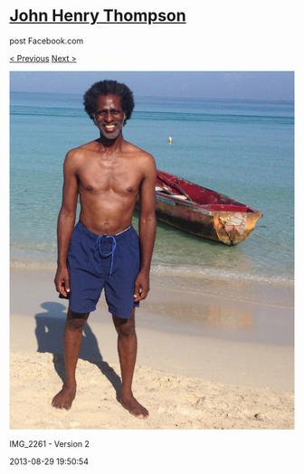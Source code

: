 # [John Henry Thompson](../README.md)
post Facebook.com

[< Previous](2013-08-29-1.md) [Next >](2013-08-29-3.md)

[![](../media/2013-08-29/Jamaica-2013-IMG_2261-Version-2.jpg)](../README.md)

IMG_2261 - Version 2

2013-08-29 19:50:54